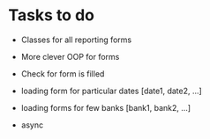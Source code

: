 # Tasks to do

- Classes for all reporting forms
- More clever OOP for forms

- Check for form is filled
- loading form for particular dates [date1, date2, ...]
- loading forms for few banks [bank1, bank2, ...]

- async
